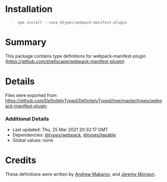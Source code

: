 # Installation
> `npm install --save @types/webpack-manifest-plugin`

# Summary
This package contains type definitions for webpack-manifest-plugin (https://github.com/shellscape/webpack-manifest-plugin).

# Details
Files were exported from https://github.com/DefinitelyTyped/DefinitelyTyped/tree/master/types/webpack-manifest-plugin.

### Additional Details
 * Last updated: Thu, 25 Mar 2021 20:32:17 GMT
 * Dependencies: [@types/webpack](https://npmjs.com/package/@types/webpack), [@types/tapable](https://npmjs.com/package/@types/tapable)
 * Global values: none

# Credits
These definitions were written by [Andrew Makarov](https://github.com/r3nya), and [Jeremy Monson](https://github.com/monsonjeremy).
